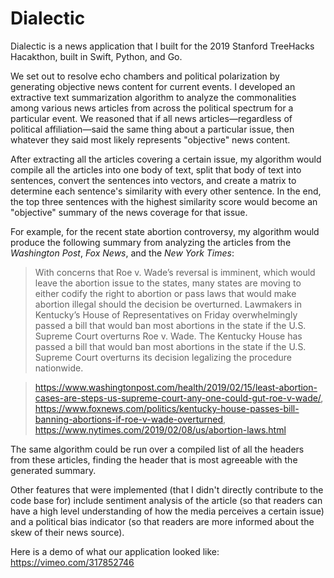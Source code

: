 # Dialectic

Dialectic is a news application that I built for the 2019 Stanford TreeHacks Hacakthon, built in Swift, Python, and Go. 

We set out to resolve echo chambers and political polarization by generating objective news content for current events. I developed an extractive text summarization algorithm to analyze the commonalities among various news articles from across the political spectrum for a particular event. We reasoned that if all news articles—regardless of political affiliation—said the same thing about a particular issue, then whatever they said most likely represents "objective" news content. 

After extracting all the articles covering a certain issue, my algorithm would compile all the articles into one body of text, split that body of text into sentences, convert the sentences into vectors, and create a matrix to determine each sentence's similarity with every other sentence. In the end, the top three sentences with the highest similarity score would become an "objective" summary of the news coverage for that issue. 

For example, for the recent state abortion controversy, my algorithm would produce the following summary from analyzing the articles from the *Washington Post*, *Fox News*, and the *New York Times*: 

>With concerns that Roe v. Wade’s reversal is imminent, which would leave the abortion issue to the states, many states are moving to either codify the right to abortion or pass laws that would make abortion illegal should the decision be overturned. Lawmakers in Kentucky’s House of Representatives on Friday overwhelmingly passed a bill that would ban most abortions in the state if the U.S. Supreme Court overturns Roe v. Wade. The Kentucky House has passed a bill that would ban most abortions in the state if the U.S. Supreme Court overturns its decision legalizing the procedure nationwide.

>https://www.washingtonpost.com/health/2019/02/15/least-abortion-cases-are-steps-us-supreme-court-any-one-could-gut-roe-v-wade/, https://www.foxnews.com/politics/kentucky-house-passes-bill-banning-abortions-if-roe-v-wade-overturned, https://www.nytimes.com/2019/02/08/us/abortion-laws.html

The same algorithm could be run over a compiled list of all the headers from these articles, finding the header that is most agreeable with the generated summary. 

Other features that were implemented (that I didn't directly contribute to the code base for) include sentiment analysis of the article (so that readers can have a high level understanding of how the media perceives a certain issue) and a political bias indicator (so that readers are more informed about the skew of their news source). 

Here is a demo of what our application looked like:
https://vimeo.com/317852746
